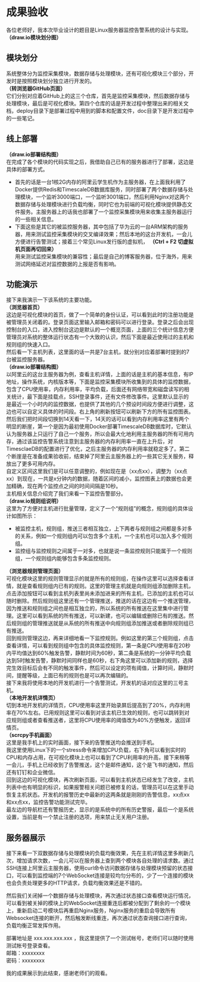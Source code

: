# 成果验收
各位老师好，我本次毕业设计的题目是Linux服务器监控告警系统的设计与实现。  
**（draw.io模块划分图）**  

## 模块划分
系统整体分为监控采集模块，数据存储与处理模块，还有可视化模块三个部分，开发时是按照模块划分独立进行开发的。  
**（转浏览器GitHub页面）**  
它们分别对应着GitHub上的这三个仓库，首先是监控采集模块，然后数据存储与处理模块，最后是可视化模块。第四个仓库的话是开发过程中整理出来的相关文档，deploy目录下是部署过程中用到的脚本和配置文件，doc目录下是开发过程中的一些笔记。  

## 线上部署
**（draw.io部署结构图）**  
在完成了各个模块的代码实现之后，我借助自己已有的服务器进行了部署，这边是具体的部署方式。  
* 首先的话是一台1核2G内存的阿里云学生机作为主服务器，在上面我利用了Docker提供Redis和TimescaleDB数据库服务，同时部署了两个数据存储与处理模块，一个监听3000端口，一个监听3001端口，然后利用Nginx对这两个数据存储与处理模块进行负载均衡，同时它也为前端的可视化模块提供静态文件服务。主服务器上的话我也部署了一个监控采集模块用来收集主服务器运行的一些相关信息。  
* 下面这些是其它的被监控服务器，其中包括了华为云的一台ARM架构的服务器，用来测试监控采集模块的交叉编译效果；然后本地的这台开发机，一会儿方便进行告警测试；接着三个常见Linux发行版的虚拟机，
**（Ctrl + F2 切虚拟机页面再切回来）**  
用来测试监控采集模块的兼容性；最后是自己的博客服务器，位于海外，用来测试网络延迟对监控数据的上报是否有影响。  

## 功能演示
接下来我演示一下该系统的主要功能。  
**（浏览器首页）**  
这边是可视化模块的首页，做了一个简单的身份认证，可以看到此时的注册功能是被管理员关闭着的。登录页面这里输入邮箱和密码可以进行登录。登录之后会出现控制台的入口，进入控制台这边是默认的一个概览页面，上面的三个统计信息方便管理员对系统的整体运行状态有一个大致的认识，然后下面是最近使用过的主机和规则组的快速入口。  
然后看一下主机列表，这里面的话一共是7台主机，就分别对应着部署时提到的7台被监控服务器。  
**（draw.io部署结构图）**  
以阿里云的这台主服务器为例，查看主机详情，上面的话是主机的基本信息，有IP地址，操作系统，内核版本等，下面是监控采集模块所收集到的具体的监控数据，包含了CPU使用率，内存利用率，平均负载，后面还有网络带宽和磁盘读写的相关统计，最下面是挂载点，SSH登录事件，还有文件修改事件。这里默认显示的是最近一个小时内的监控数据，也提供了其他的几个预设时间段方便进行调整，这边也可以自定义具体的时间段。右上角的刷新按钮可以刷新下方的所有监控图表。  
然后我们把时间段切换到14天看一下，14天的话可以看到内存利用率这里有两个明显的断崖，第一个是因为最初使用Docker部署TimescaleDB数据库时，它默认认为服务器上只运行了自己一个服务，所以会最大化地利用主服务器的所有可用内存，通过该监控告警系统注意到主服务器的内存利用率一直在上升后，对TimesclaeDB的配置进行了优化，之后主服务器的内存利用率就稳定多了。第二个断崖是在准备成果验收前，结束掉了阿里云主服务器上的一些其它无关服务，释放出了更多可用内存。  
自定义区间这里我们是可以任意调整的，例如现在是（xx点xx），调整为（xx点xx）到现在，一共是x分钟内的数据，随着区间的减小，监控图表上的数据也会更加精确，现在两个监控点之间的时间间隔是10秒。  
主机相关信息介绍完了我们来看一下监控告警部分。  
**（draw.io规则组说明）**  
这里为了方便对主机进行批量管理，定义了一个“规则组”的概念，规则组的具体设计如图所示：  
* 被监控主机，规则组，推送三者相互独立，上下两者与规则组之间都是多对多的关系，例如一个规则组内可以包含多个主机，一个主机也可以加入多个规则组。  
* 监控组与监控规则之间属于一对多，也就是说一条监控规则只能属于一个规则组，一个规则组内能够包含多条监控规则。  

**（浏览器规则管理页面）**  
可视化模块这里的规则管理显示的就是所有的规则组，在操作这里可以选择查看详情，就是查看规则组内已有的规则。这里的管理主机就是向规则组添加删除主机，点击添加按钮可以看到主机列表里尚未添加进来的所有主机，已添加的主机也可以随时删除。然后规则组这里还有一个管理推送，推送的话在这边有一个推送管理，因为推送和规则组之间也是相互独立的，所以系统的所有推送在这里集中进行管理。这里可以看到系统的所有推送，可以新建，也可以编辑或删除已有的推送。然后规则组的管理推送就是从系统的所有推送中向规则组添加推送或者删除规则组已有推送。  
回到规则管理这边，再来详细地看一下监控规则。例如这里的第三个规则组，点击查看详情，可以看到规则组中包含的具体监控规则，第一条是CPU使用率在20秒内平均值达到60%触发告警，静默时间为60秒，第二条是系统的一分钟平均负载达到5时触发告警，静默时间同样也是60秒，右下角这里可以添加新的规则，选择完生效目标后会有不同的触发事件，然后可以设定的项有阈值，计算时间，静默时间，提醒等级，上面已有的规则也是可以再次编辑的。  
接下来我将使用本地的开发机进行一个告警测试，开发机的话对应这里的三号主机。  
**（本地开发机详情页）**  
切到本地开发机的详情页，CPU使用率这里开始录屏后提高到了20%，内存利用率在70%左右。已用规则这里可以看到对该主机已生效的规则，也可以跳转到对应规则组或者查看推送者，这里将CPU使用率的阈值改为40%方便触发，返回详情页。  
**（scrcpy手机画面）**  
这里是我手机上的实时画面，接下来的告警推送均会推送到手机。  
我这里使用Linux下的一个stress命令来增加CPU负载，右下角可以看到实时的CPU和内存占用，在可视化模块上也可以看到了CPU利用率的升高，接下来稍等一会儿，手机上已经收到了告警推送，这个是邮件通知，这个是飞书的通知，然后还有钉钉和企业微信。  
回到这边的可视化模块，再次刷新页面，可以看到主机状态已经发生了改变，主机列表中也有明显的标识，如果报警相关问题已被修复的话，管理员可以在这里手动恢复主机状态。开发机的报警历史中最新的这两条就是刚刚的告警信息，xx点xx和xx点xx，监控告警功能测试完毕。  
最左边的导航栏还有警报历史，显示的是系统中的所有历史警报，最后一个是系统设置，当前是有一个禁止注册的选项，用来禁止无关用户注册。  

## 服务器展示
接下来看一下双数据存储与处理模块的负载均衡效果，先在主机详情这里多刷新几次，增加请求次数，一会儿可以在服务器上查到两个模块各自处理的请求数。通过SSH连接上阿里云主服务器，使用curl命令访问数据存储与处理模块预留的状态接口，可以看到监控端的7个WebSocket连接是较均匀分布的，少了一个连接的模块也会负责处理更多的HTTP请求，负载均衡效果还是不错的。

然后我们关闭掉一个数据存储与处理模块，再次通过状态接口查看模块运行情况，可以看到被关掉的模块上的WebSocket连接重连后都被分配到了剩余的一个模块上，重新启动二号模块后再重启Nginx服务，Nginx服务的重启会导致所有Websocket连接的断开，然后触发断线重连，再次通过状态查询接口进行查询，负载均衡正常发挥作用。

部署地址是 xxx.xxx.xxx.xxx ，我这里提供了一个测试帐号，老师们可以随时使用测试帐号登录查看。  
邮箱：xxxxxxxx  
密码：xxxxxxxx

我的成果展示到此结束，感谢老师们的观看。  
